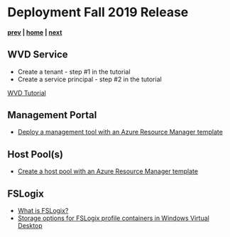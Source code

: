 # Deployment Fall 2019 Release

#### [prev](./requirements.md) | [home](./welcome.md)  | [next](./deployment-s20.md)

## WVD Service 
- Create a tenant - step #1 in the tutorial
- Create a service principal - step #2 in the tutorial

[WVD Tutorial](https://docs.microsoft.com/en-us/azure/virtual-desktop/tenant-setup-azure-active-directory)

## Management Portal

- [Deploy a management tool with an Azure Resource Manager template](https://docs.microsoft.com/en-us/azure/virtual-desktop/manage-resources-using-ui)

## Host Pool(s)

- [Create a host pool with an Azure Resource Manager template](https://docs.microsoft.com/en-us/azure/virtual-desktop/create-host-pools-arm-template)

## FSLogix
- [What is FSLogix?](https://docs.microsoft.com/en-us/fslogix/overview)
- [Storage options for FSLogix profile containers in Windows Virtual Desktop](https://docs.microsoft.com/en-us/azure/virtual-desktop/fslogix-containers-azure-files)
